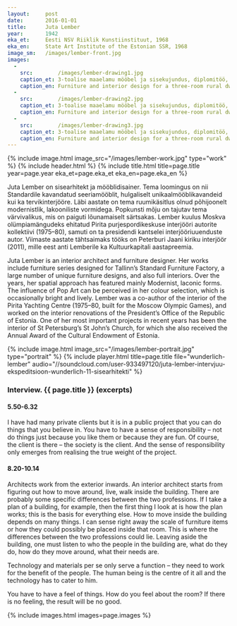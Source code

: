 ```yaml
---
layout: 	post
date:   	2016-01-01
title:  	Juta Lember
year:		1942
eka_et:		Eesti NSV Riiklik Kunstiinstituut, 1968
eka_en:		State Art Institute of the Estonian SSR, 1968
image_sm:	/images/lember-front.jpg
images:
  -
    src: 		/images/lember-drawing1.jpg
    caption_et: 3-toalise maaelamu mööbel ja sisekujundus, diplomitöö, 1968, juhendaja E.&nbsp;Velbri, põhiplaan
    caption_en: Furniture and interior design for a three-room rural dwelling, graduate project, 1968, supervisor E.&nbsp;Velbri, floor plan
  -
    src: 		/images/lember-drawing2.jpg
    caption_et: 3-toalise maaelamu mööbel ja sisekujundus, diplomitöö, 1968, juhendaja E.&nbsp;Velbri,  perspektiivvaade elutoast
    caption_en: Furniture and interior design for a three-room rural dwelling, graduate project, 1968, supervisor E.&nbsp;Velbri, perspective view of the living room
  -
    src: 		/images/lember-drawing3.jpg
    caption_et: 3-toalise maaelamu mööbel ja sisekujundus, diplomitöö, 1968, juhendaja E.&nbsp;Velbri, perspektiivvaade magamistoast
    caption_en: Furniture and interior design for a three-room rural dwelling, graduate project, 1968, supervisor E.&nbsp;Velbri, perspective view of a bedroom
---
```


{% include image.html image_src="/images/lember-work.jpg" type="work" %}
{% include header.html %}
{% include title.html title=page.title year=page.year eka_et=page.eka_et eka_en=page.eka_en %}

Juta Lember on sisearhitekt ja mööblidisainer. Tema loomingus on nii Standardile kavandatud seeriamööblit, hulgaliselt unikaalmööblikavandeid kui ka tervikinterjööre. Läbi aastate on tema ruumikäsitlus olnud põhijoonelt modernistlik, lakooniliste vormidega. Popkunsti mõju on tajutav tema värvivalikus, mis on paiguti lõunamaiselt särtsakas. Lember kuulus Moskva olümpiamängudeks ehitatud Pirita purjespordikeskuse interjööri autorite kollektiivi (1975–80), samuti on ta presidendi kantselei interjööriuuenduste autor. Viimaste aastate tähtsaimaks tööks on Peterburi Jaani kiriku interjöör (2011), mille eest anti Lemberile ka Kultuurkapitali aastapreemia.

Juta Lember is an interior architect and furniture designer. Her works include furniture series designed for Tallinn’s Standard Furniture Factory, a large number of unique furniture designs, and also full interiors. Over the years, her spatial approach has featured mainly Modernist, laconic forms. The influence of Pop Art can be perceived in her colour selection, which is occasionally bright and lively. Lember was a co-author of the interior of the Pirita Yachting Centre (1975–80, built for the Moscow Olympic Games), and worked on the interior renovations of the President’s Office of the Republic of Estonia. One of her most important projects in recent years has been the interior of St Petersburg’s St John’s Church, for which she also received the Annual Award of the Cultural Endowment of Estonia.

{% include image.html image_src="/images/lember-portrait.jpg" type="portrait" %}
{% include player.html title=page.title file="wunderlich-lember" audio="//soundcloud.com/user-933497120/juta-lember-intervjuu-ekspeditsioon-wunderlich-11-sisearhitekti" %}

### Interview. {{ page.title }} (excerpts)

#### 5.50-6.32

I have had many private clients but it is in a public project that you can do things that you believe in. You have to have a sense of responsibility – not do things just because you like them or because they are fun. Of course, the client is there – the society is the client. And the sense of responsibility only emerges from realising the true weight of the project.

#### 8.20-10.14

Architects work from the exterior inwards. An interior architect starts from figuring out how to move around, live, walk inside the building. There are probably some specific differences between the two professions. If I take a plan of a building, for example, then the first thing I look at is how the plan works; this is the basis for everything else. How to move inside the building depends on many things. I can sense right away the scale of furniture items or how they could possibly be placed inside that room. This is where the differences between the two professions could lie. Leaving aside the building, one must listen to who the people in the building are, what do they do, how do they move around, what their needs are.

Technology and materials per se only serve a function – they need to work for the benefit of the people. The human being is the centre of it all and the technology has to cater to him.

You have to have a feel of things. How do you feel about the room? If there is no feeling, the result will be no good.

{% include images.html images=page.images %}

